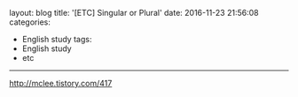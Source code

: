 layout: blog
title: '[ETC] Singular or Plural'
date: 2016-11-23 21:56:08
categories: 
- English study
tags:
- English study
- etc
---



http://mclee.tistory.com/417